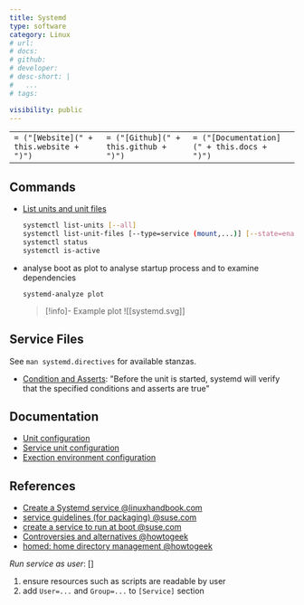 ```yaml
---
title: Systemd
type: software
category: Linux
# url:
# docs:
# github:
# developer:
# desc-short: |
#   ...
# tags:

visibility: public
---
```

| | | |
|-|-|-|
| `= ("[Website](" + this.website + ")")` |  `= ("[Github](" + this.github + ")")` | `= ("[Documentation](" + this.docs + ")")` |

## Commands
- [List units and unit files](https://www.golinuxcloud.com/systemctl-list-services/#systemctl_list_unit_files_loaded_in_memory)
  ``` bash
  systemctl list-units [--all]
  systemctl list-unit-files [--type=service (mount,...)] [--state=enabled]
  systemctl status
  systemctl is-active
  ```
- analyse boot as plot to analyse startup process and to examine dependencies
  ```
  systemd-analyze plot
  ```
  > [!info]- Example plot
  > ![[systemd.svg]]


## Service Files

See `man systemd.directives` for available stanzas.

- [Condition and Asserts](https://www.freedesktop.org/software/systemd/man/systemd.unit.html#Conditions%20and%20Asserts): "Before the unit is started, systemd will verify that the specified conditions and asserts are true"


## Documentation
- [Unit configuration](https://www.freedesktop.org/software/systemd/man/systemd.unit.html#)
- [Service unit configuration](https://www.freedesktop.org/software/systemd/man/systemd.service.html#)
- [Exection environment configuration](https://www.freedesktop.org/software/systemd/man/systemd.exec.html)


## References
- [Create a Systemd service @linuxhandbook.com](https://linuxhandbook.com/create-systemd-services/)
- [service guidelines (for packaging) @suse.com](https://en.opensuse.org/openSUSE:Systemd_packaging_guidelines)
- [create a service to run at boot @suse.com](https://www.suse.com/support/kb/doc/?id=000019672)
- [Controversies and alternatives @howtogeek](https://www.howtogeek.com/675569/why-linuxs-systemd-is-still-divisive-after-all-these-years/)
- [homed: home directory management @howtogeek](https://www.howtogeek.com/673018/systemd-will-change-how-your-linux-home-directory-works/)

*Run service as user*: []
1. ensure resources such as scripts are readable by user
2. add `User=...` and `Group=...` to `[Service]` section
